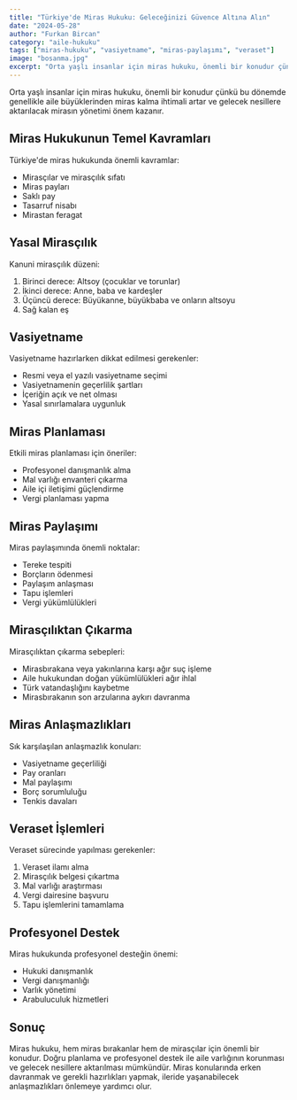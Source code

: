 ```yaml
---
title: "Türkiye'de Miras Hukuku: Geleceğinizi Güvence Altına Alın"
date: "2024-05-28"
author: "Furkan Bircan"
category: "aile-hukuku"
tags: ["miras-hukuku", "vasiyetname", "miras-paylaşımı", "veraset"]
image: "bosanma.jpg"
excerpt: "Orta yaşlı insanlar için miras hukuku, önemli bir konudur çünkü bu dönemde genellikle aile büyüklerinden miras kalma ihtimali artar ve gelecek nesillere aktarılacak mirasın yönetimi önem kazanır."
---
```


Orta yaşlı insanlar için miras hukuku, önemli bir konudur çünkü bu dönemde genellikle aile büyüklerinden miras kalma ihtimali artar ve gelecek nesillere aktarılacak mirasın yönetimi önem kazanır.

## Miras Hukukunun Temel Kavramları

Türkiye'de miras hukukunda önemli kavramlar:

- Mirasçılar ve mirasçılık sıfatı
- Miras payları
- Saklı pay
- Tasarruf nisabı
- Mirastan feragat

## Yasal Mirasçılık

Kanuni mirasçılık düzeni:

1. Birinci derece: Altsoy (çocuklar ve torunlar)
2. İkinci derece: Anne, baba ve kardeşler
3. Üçüncü derece: Büyükanne, büyükbaba ve onların altsoyu
4. Sağ kalan eş

## Vasiyetname

Vasiyetname hazırlarken dikkat edilmesi gerekenler:

- Resmi veya el yazılı vasiyetname seçimi
- Vasiyetnamenin geçerlilik şartları
- İçeriğin açık ve net olması
- Yasal sınırlamalara uygunluk

## Miras Planlaması

Etkili miras planlaması için öneriler:

- Profesyonel danışmanlık alma
- Mal varlığı envanteri çıkarma
- Aile içi iletişimi güçlendirme
- Vergi planlaması yapma

## Miras Paylaşımı

Miras paylaşımında önemli noktalar:

- Tereke tespiti
- Borçların ödenmesi
- Paylaşım anlaşması
- Tapu işlemleri
- Vergi yükümlülükleri

## Mirasçılıktan Çıkarma

Mirasçılıktan çıkarma sebepleri:

- Mirasbırakana veya yakınlarına karşı ağır suç işleme
- Aile hukukundan doğan yükümlülükleri ağır ihlal
- Türk vatandaşlığını kaybetme
- Mirasbırakanın son arzularına aykırı davranma

## Miras Anlaşmazlıkları

Sık karşılaşılan anlaşmazlık konuları:

- Vasiyetname geçerliliği
- Pay oranları
- Mal paylaşımı
- Borç sorumluluğu
- Tenkis davaları

## Veraset İşlemleri

Veraset sürecinde yapılması gerekenler:

1. Veraset ilamı alma
2. Mirasçılık belgesi çıkartma
3. Mal varlığı araştırması
4. Vergi dairesine başvuru
5. Tapu işlemlerini tamamlama

## Profesyonel Destek

Miras hukukunda profesyonel desteğin önemi:

- Hukuki danışmanlık
- Vergi danışmanlığı
- Varlık yönetimi
- Arabuluculuk hizmetleri

## Sonuç

Miras hukuku, hem miras bırakanlar hem de mirasçılar için önemli bir konudur. Doğru planlama ve profesyonel destek ile aile varlığının korunması ve gelecek nesillere aktarılması mümkündür. Miras konularında erken davranmak ve gerekli hazırlıkları yapmak, ileride yaşanabilecek anlaşmazlıkları önlemeye yardımcı olur.
